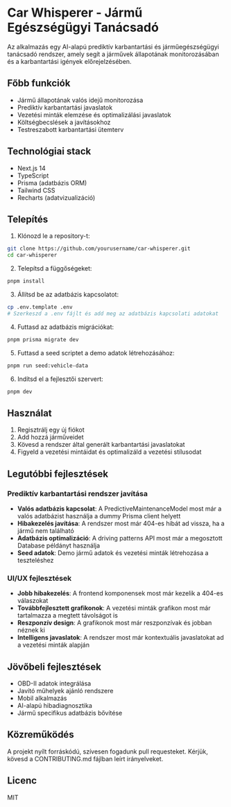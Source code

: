 # Car Whisperer - Jármű Egészségügyi Tanácsadó

Az alkalmazás egy AI-alapú prediktív karbantartási és járműegészségügyi tanácsadó rendszer, amely segít a járművek állapotának monitorozásában és a karbantartási igények előrejelzésében.

## Főbb funkciók

- Jármű állapotának valós idejű monitorozása
- Prediktív karbantartási javaslatok
- Vezetési minták elemzése és optimalizálási javaslatok
- Költségbecslések a javításokhoz
- Testreszabott karbantartási ütemterv

## Technológiai stack

- Next.js 14
- TypeScript
- Prisma (adatbázis ORM)
- Tailwind CSS
- Recharts (adatvizualizáció)

## Telepítés

1. Klónozd le a repository-t:
```bash
git clone https://github.com/yourusername/car-whisperer.git
cd car-whisperer
```

2. Telepítsd a függőségeket:
```bash
pnpm install
```

3. Állítsd be az adatbázis kapcsolatot:
```bash
cp .env.template .env
# Szerkeszd a .env fájlt és add meg az adatbázis kapcsolati adatokat
```

4. Futtasd az adatbázis migrációkat:
```bash
pnpm prisma migrate dev
```

5. Futtasd a seed scriptet a demo adatok létrehozásához:
```bash
pnpm run seed:vehicle-data
```

6. Indítsd el a fejlesztői szervert:
```bash
pnpm dev
```

## Használat

1. Regisztrálj egy új fiókot
2. Add hozzá járműveidet
3. Kövesd a rendszer által generált karbantartási javaslatokat
4. Figyeld a vezetési mintáidat és optimalizáld a vezetési stílusodat

## Legutóbbi fejlesztések

### Prediktív karbantartási rendszer javítása
- **Valós adatbázis kapcsolat**: A PredictiveMaintenanceModel most már a valós adatbázist használja a dummy Prisma client helyett
- **Hibakezelés javítása**: A rendszer most már 404-es hibát ad vissza, ha a jármű nem található
- **Adatbázis optimalizáció**: A driving patterns API most már a megosztott Database példányt használja
- **Seed adatok**: Demo jármű adatok és vezetési minták létrehozása a teszteléshez

### UI/UX fejlesztések
- **Jobb hibakezelés**: A frontend komponensek most már kezelik a 404-es válaszokat
- **Továbbfejlesztett grafikonok**: A vezetési minták grafikon most már tartalmazza a megtett távolságot is
- **Reszponzív design**: A grafikonok most már reszponzívak és jobban néznek ki
- **Intelligens javaslatok**: A rendszer most már kontextuális javaslatokat ad a vezetési minták alapján

## Jövőbeli fejlesztések

- OBD-II adatok integrálása
- Javító műhelyek ajánló rendszere
- Mobil alkalmazás
- AI-alapú hibadiagnosztika
- Jármű specifikus adatbázis bővítése

## Közreműködés

A projekt nyílt forráskódú, szívesen fogadunk pull requesteket. Kérjük, kövesd a CONTRIBUTING.md fájlban leírt irányelveket.

## Licenc

MIT
